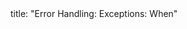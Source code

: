 <frontmatter>
title: "Error Handling: Exceptions: When"
</frontmatter>

<include src="unit-inPage-asFlat.md" boilerplate />